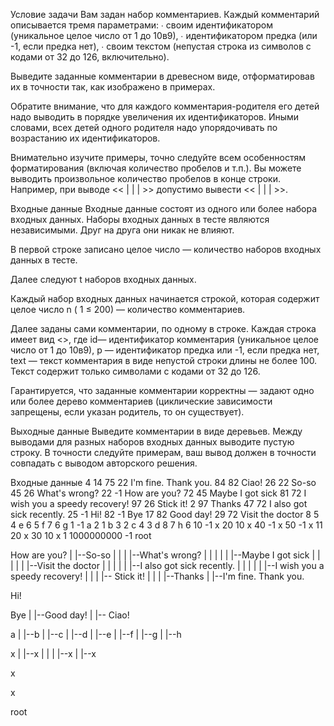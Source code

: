 Условие задачи
Вам задан набор комментариев. Каждый комментарий описывается 
    тремя параметрами:
∙ своим идентификатором (уникальное целое число от 1 до 10в9),
∙ идентификатором предка (или -1, если предка нет),
∙ своим текстом (непустая строка из символов с кодами от 32
    до 126, включительно).

Выведите заданные комментарии в древесном виде, 
отформатировав их в точности так, как изображено в примерах.

Обратите внимание, что для каждого комментария-родителя его детей надо выводить 
в порядке увеличения их идентификаторов. Иными словами, 
всех детей одного родителя надо упорядочивать по возрастанию их идентификаторов.

Внимательно изучите примеры, точно следуйте всем особенностям 
форматирования (включая количество пробелов и т.п.). 
Вы можете выводить произвольное количество пробелов в конце строки. 
Например, при выводе << | | | >> допустимо вывести << | | | >>.


Входные данные
Входные данные состоят из одного или более набора входных данных. 
Наборы входных данных в тесте являются независимыми. 
Друг на друга они никак не влияют.

В первой строке записано целое число  — количество наборов 
    входных данных в тесте.

Далее следуют t наборов входных данных.

Каждый набор входных данных начинается строкой, 
которая содержит целое число n ( 1 ≤ 200) — количество комментариев.

Далее заданы сами комментарии, по одному в строке. 
    Каждая строка имеет вид <<id p text>>, где id— идентификатор 
    комментария (уникальное целое число от 1 до 10в9), 
    p — идентификатор предка  или -1, если предка нет, 
    text — текст комментария в виде непустой строки длины не более 100. 
    Текст содержит только символами с кодами от 32 до 126.

Гарантируется, что заданные комментарии корректны — задают одно или более дерево комментариев (циклические зависимости запрещены, если указан родитель, то он существует).

Выходные данные
Выведите комментарии в виде деревьев. Между выводами для разных наборов входных данных выводите пустую строку. В точности следуйте примерам, ваш вывод должен в точности совпадать с выводом авторского решения.


Входные данные
4
14
75 22 I'm fine. Thank you.
84 82     Ciao!
26 22 So-so
45 26 What's wrong?
22 -1 How are you?
72 45 Maybe I got sick
81 72 I wish you a speedy recovery!
97 26   Stick it!
2 97 Thanks
47 72 I also got sick recently.
25 -1 Hi!
82 -1 Bye
17 82 Good day!
29 72 Visit the doctor
8
5 4 e
6 5 f
7 6 g
1 -1 a
2 1 b
3 2 c
4 3 d
8 7 h
6
10 -1 x
20 10 x
40 -1 x
50 -1 x
11 20 x
30 10 x
1
1000000000 -1 root



How are you?
|
|--So-so
|  |
|  |--What's wrong?
|  |  |
|  |  |--Maybe I got sick
|  |     |
|  |     |--Visit the doctor
|  |     |
|  |     |--I also got sick recently.
|  |     |
|  |     |--I wish you a speedy recovery!
|  |
|  |--  Stick it!
|     |
|     |--Thanks
|
|--I'm fine. Thank you.

Hi!

Bye
|
|--Good day!
|
|--    Ciao!

a
|
|--b
   |
   |--c
      |
      |--d
         |
         |--e
            |
            |--f
               |
               |--g
                  |
                  |--h

x
|
|--x
|  |
|  |--x
|
|--x

x

x

root
